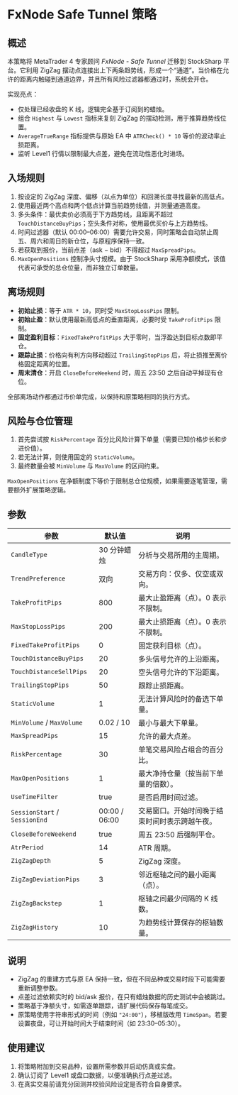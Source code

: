 # FxNode Safe Tunnel 策略

## 概述

本策略将 MetaTrader 4 专家顾问 *FxNode - Safe Tunnel* 迁移到 StockSharp 平台。它利用 ZigZag 摆动点连接出上下两条趋势线，形成一个“通道”。当价格在允许的距离内触碰到通道边界，并且所有风险过滤器都通过时，系统会开仓。

实现亮点：

- 仅处理已经收盘的 K 线，逻辑完全基于订阅到的蜡烛。
- 组合 `Highest` 与 `Lowest` 指标来复刻 ZigZag 的摆动检测，用于推算趋势线位置。
- `AverageTrueRange` 指标提供与原始 EA 中 `ATRCheck() * 10` 等价的波动率止损距离。
- 监听 Level1 行情以限制最大点差，避免在流动性恶化时进场。

## 入场规则

1. 按设定的 ZigZag 深度、偏移（以点为单位）和回溯长度寻找最新的高低点。
2. 使用最近两个高点和两个低点计算当前趋势线值，并测量通道高度。
3. 多头条件：最优卖价必须高于下方趋势线，且距离不超过 `TouchDistanceBuyPips`；空头条件对称，使用最优买价与上方趋势线。
4. 时间过滤器（默认 00:00–06:00）需要允许交易，同时策略会自动禁止周五、周六和周日的新仓位，与原程序保持一致。
5. 若获取到报价，当前点差（ask − bid）不得超过 `MaxSpreadPips`。
6. `MaxOpenPositions` 控制净头寸规模。由于 StockSharp 采用净额模式，该值代表可承受的总仓位量，而非独立订单数量。

## 离场规则

- **初始止损**：等于 `ATR * 10`，同时受 `MaxStopLossPips` 限制。
- **初始止盈**：默认使用最新高低点的垂直距离，必要时受 `TakeProfitPips` 限制。
- **固定盈利目标**：`FixedTakeProfitPips` 大于零时，当浮盈达到目标点数即平仓。
- **跟踪止损**：价格向有利方向移动超过 `TrailingStopPips` 后，将止损推至离价格固定距离的位置。
- **周末清仓**：开启 `CloseBeforeWeekend` 时，周五 23:50 之后自动平掉现有仓位。

全部离场动作都通过市价单完成，以保持和原策略相同的执行方式。

## 风险与仓位管理

1. 首先尝试按 `RiskPercentage` 百分比风险计算下单量（需要已知价格步长和步进价值）。
2. 若无法计算，则使用固定的 `StaticVolume`。
3. 最终数量会被 `MinVolume` 与 `MaxVolume` 的区间约束。

`MaxOpenPositions` 在净额制度下等价于限制总仓位规模，如果需要逐笔管理，需要额外扩展策略逻辑。

## 参数

| 参数 | 默认值 | 说明 |
|------|--------|------|
| `CandleType` | 30 分钟蜡烛 | 分析与交易所用的主周期。 |
| `TrendPreference` | 双向 | 交易方向：仅多、仅空或双向。 |
| `TakeProfitPips` | 800 | 最大止盈距离（点）。0 表示不限制。 |
| `MaxStopLossPips` | 200 | 最大止损距离（点）。0 表示不限制。 |
| `FixedTakeProfitPips` | 0 | 固定获利目标（点）。 |
| `TouchDistanceBuyPips` | 20 | 多头信号允许的上沿距离。 |
| `TouchDistanceSellPips` | 20 | 空头信号允许的下沿距离。 |
| `TrailingStopPips` | 50 | 跟踪止损距离。 |
| `StaticVolume` | 1 | 无法计算风险时的备选下单量。 |
| `MinVolume` / `MaxVolume` | 0.02 / 10 | 最小与最大下单量。 |
| `MaxSpreadPips` | 15 | 允许的最大点差。 |
| `RiskPercentage` | 30 | 单笔交易风险占组合的百分比。 |
| `MaxOpenPositions` | 1 | 最大净持仓量（按当前下单量的倍数）。 |
| `UseTimeFilter` | true | 是否启用时间过滤。 |
| `SessionStart` / `SessionEnd` | 00:00 / 06:00 | 交易窗口。开始时间晚于结束时间时表示跨越午夜。 |
| `CloseBeforeWeekend` | true | 周五 23:50 后强制平仓。 |
| `AtrPeriod` | 14 | ATR 周期。 |
| `ZigZagDepth` | 5 | ZigZag 深度。 |
| `ZigZagDeviationPips` | 3 | 邻近枢轴之间的最小距离（点）。 |
| `ZigZagBackstep` | 1 | 枢轴之间最少间隔的 K 线数。 |
| `ZigZagHistory` | 10 | 为趋势线计算保存的枢轴数量。 |

## 说明

- ZigZag 的重建方式与原 EA 保持一致，但在不同品种或交易时段下可能需要重新调整参数。
- 点差过滤依赖实时的 bid/ask 报价，在只有蜡烛数据的历史测试中会被跳过。
- 策略基于净额头寸，如需逐单跟踪，请扩展代码保存每笔成交。
- 原策略使用字符串形式的时间（例如 `"24:00"`），移植版改用 `TimeSpan`。若要设置夜盘，可让开始时间大于结束时间（如 23:30–05:30）。

## 使用建议

1. 将策略附加到交易品种，设置所需参数并启动仿真或实盘。
2. 确认订阅了 Level1 或盘口数据，以便准确执行点差过滤。
3. 在真实交易前请充分回测并校验风险设定是否符合自身要求。
